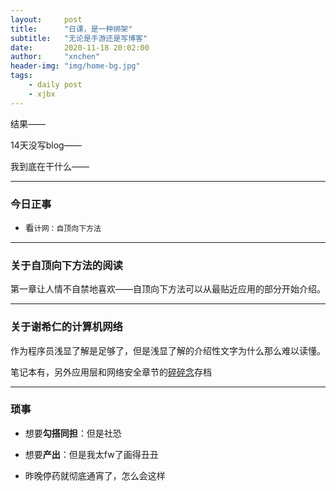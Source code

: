 ```yaml
---
layout:     post
title:      "日课，是一种绑架"
subtitle:   "无论是手游还是写博客"
date:       2020-11-18 20:02:00
author:     "xnchen"
header-img: "img/home-bg.jpg"
tags:
    - daily post
    - xjbx
---
```


结果——

14天没写blog——

我到底在干什么——

---

### 今日正事

- 看`计网：自顶向下方法`


---

### 关于自顶向下方法的阅读

第一章让人情不自禁地喜欢——自顶向下方法可以从最贴近应用的部分开始介绍。

---

### 关于谢希仁的计算机网络

作为程序员浅显了解是足够了，但是浅显了解的介绍性文字为什么那么难以读懂。

笔记本有，另外应用层和网络安全章节的[碎碎念](https://www.bilibilipy.net/t/876836?page=1)存档

---

### 琐事

- 想要**勾搭同担**：但是社恐

- 想要**产出**：但是我太fw了画得丑丑

- 昨晚停药就彻底通宵了，怎么会这样